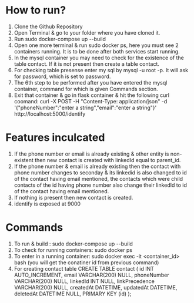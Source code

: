 # How to run?
1) Clone the Github Repository
2) Open Terminal & go to your folder where you have cloned it.
3) Run sudo docker-compose up --build
4) Open one more terminal & run sudo docker ps, here you must see 2 containers running. It is to be done after both services start running.
5) In the mysql container you may need to check for the existence of the table contact. If it is not present then create a table contact.
6) For checking table presense enter my sql by mysql -u root -p. It will ask for password, which is set to password.
7) The 6th step to be performed after you have entered the mysql container, command for which is given Commands section.
8) Exit that container & go in flask container & hit the following curl coomand:
     curl -X POST -H "Content-Type: application/json" -d '{"phoneNumber":"enter a string","email":"enter a string"}' http://localhost:5000/identify

# Features inculcated
1) If the phone number or email is already existing & other entity is non-existent then new contact is created with linkedId equal to parent_id.
2) If the phone number & email is already existing then the contact with phone number changes to seconday & its linkedid is also changed to id of the contact
   having email mentioned, the contacts which were child contacts of the id having phone number also change their linkedId to id of the contact having email mentioned. 
3) If nothing is present then new contact is created.
4) identify is exposed at 9000

# Commands
1) To run & build : sudo docker-compose up --build
2) To check for running containers: sudo docker ps
3) To enter in a running container: sudo docker exec -it <container_id> bash (you will get the conatiner id from previous command)
4) For creating contact table 
CREATE TABLE contact (
  id INT AUTO_INCREMENT,
  email VARCHAR(200) NULL,
  phoneNumber VARCHAR(200) NULL,
  linkedId INT NULL,
  linkPrecedence VARCHAR(200) NULL,
  createdAt DATETIME,
  updatedAt DATETIME,
  deletedAt DATETIME NULL,
  PRIMARY KEY (id)
);
